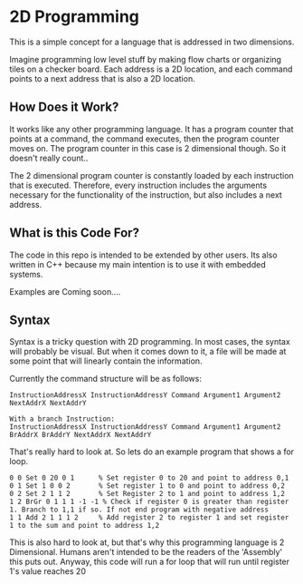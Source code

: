 # 2D Programming

This is a simple concept for a language that is addressed in two dimensions. 

Imagine programming low level stuff by making flow charts or organizing tiles on a checker board. Each address is a 2D 
location, and each command points to a next address that is also a 2D location.

## How Does it Work?

It works like any other programming language. It has a program counter that points at a command, the command executes, then the program counter moves on. 
The program counter in this case is 2 dimensional though. So it doesn't 
really count..

The 2 dimensional program counter is constantly loaded by each
instruction that is executed. Therefore, every instruction includes the arguments necessary for the functionality of the 
instruction, but also includes a next address.

## What is this Code For?

The code in this repo is intended to be extended by other users. Its also written in C++ because my main intention is to use it with embedded systems.

Examples are Coming soon....

## Syntax

Syntax is a tricky question with 2D programming. In most cases, the syntax will probably be visual. But when it comes down to it, a file will be made at some point that will linearly contain the information.

Currently the command structure will be as follows:
```
InstructionAddressX InstructionAddressY Command Argument1 Argument2 NextAddrX NextAddrY

With a branch Instruction:
InstructionAddressX InstructionAddressY Command Argument1 Argument2 BrAddrX BrAddrY NextAddrX NextAddrY
```

That's really hard to look at. So lets do an example program that shows a for loop.
```
0 0 Set 0 20 0 1      % Set register 0 to 20 and point to address 0,1
0 1 Set 1 0 0 2       % Set register 1 to 0 and point to address 0,2
0 2 Set 2 1 1 2       % Set Register 2 to 1 and point to address 1,2
1 2 BrGr 0 1 1 1 -1 -1 % Check if register 0 is greater than register 1. Branch to 1,1 if so. If not end program with negative address
1 1 Add 2 1 1 1 2 	  % Add register 2 to register 1 and set register 1 to the sum and point to address 1,2
```
This is also hard to look at, but that's why this programming language is 2 Dimensional. Humans aren't intended to be the readers of the 'Assembly' this puts out. Anyway, this code will run a for loop that will run until register 1's value reaches 20
